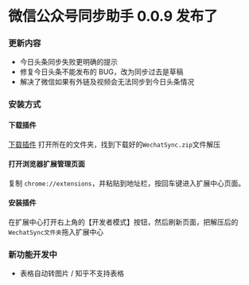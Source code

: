 # 微信公众号同步助手 0.0.9 发布了

### 更新内容

- 今日头条同步失败更明确的提示
- 修复今日头条不能发布的 BUG，改为同步过去是草稿
- 解决了微信如果有外链及视频会无法同步到今日头条情况

### 安装方式

#### 下载插件

[下载插件](http://wpics.oss-cn-shanghai.aliyuncs.com/WechatSync.zip?date=0625) 打开所在的文件夹，找到下载好的`WechatSync.zip`文件解压

#### 打开浏览器扩展管理页面

复制 `chrome://extensions`，并粘贴到地址栏，按回车键进入扩展中心页面。

#### 安装插件

在扩展中心打开右上角的【开发者模式】按钮，然后刷新页面，把解压后的`WechatSync文件夹`拖入扩展中心

### 新功能开发中

- 表格自动转图片 / 知乎不支持表格
